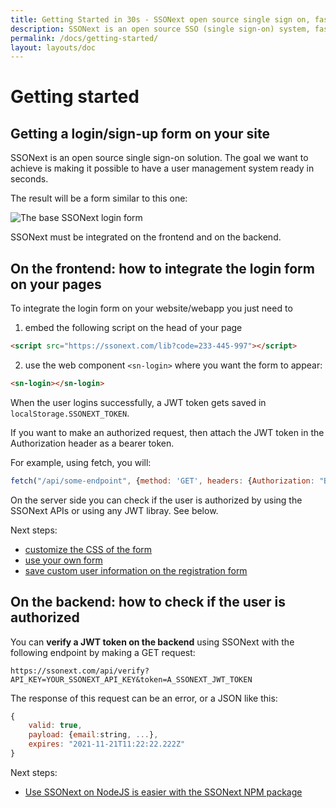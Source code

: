```yaml
---
title: Getting Started in 30s - SSONext open source single sign on, fast to integrate, easy to extend with hooks, plugins, and APIs
description: SSONext is an open source SSO (single sign-on) system, fast to integrate and easy to extend with web hooks, plugins and API
permalink: /docs/getting-started/
layout: layouts/doc
---
```


# Getting started
    
## Getting a login/sign-up form on your site
SSONext is an open source single sign-on solution. The goal we want to achieve is making it possible to have a user management system ready in seconds.

The result will be a form similar to this one:

![The base SSONext login form](/assets/img/soonext-login-form-example.jpg)

SSONext must be integrated on the frontend and on the backend.

## On the frontend: how to integrate the login form on your pages

To integrate the login form on your website/webapp you just need to

1) embed the following script on the head of your page
```html
<script src="https://ssonext.com/lib?code=233-445-997"></script>
```
2) use the web component `<sn-login>` where you want the form to appear:
```html
<sn-login></sn-login>
```

When the user logins successfully, a JWT token gets saved in `localStorage.SSONEXT_TOKEN`.

If you want to make an authorized request, then attach the JWT token in the Authorization header as a bearer token.

For example, using fetch, you will:

```javascript
fetch("/api/some-endpoint", {method: 'GET', headers: {Authorization: "Bearer " + localStorage.SSONEXT_TOKEN}})
```
On the server side you can check if the user is authorized by using the SSONext APIs or using any JWT libray. See below.

Next steps:
- [customize the CSS of the form](/customize-css-form)
- [use your own form](/custom-form)
- [save custom user information on the registration form](/register-user-with-additional-data)

## On the backend: how to check if the user is authorized

You can **verify a JWT token on the backend** using SSONext with the following endpoint by making a GET request:

```
https://ssonext.com/api/verify?API_KEY=YOUR_SSONEXT_API_KEY&token=A_SSONEXT_JWT_TOKEN
```

The response of this request can be an error, or a JSON like this:

```js
{
    valid: true,
    payload: {email:string, ...},
    expires: "2021-11-21T11:22:22.222Z"
}
```

Next steps:
- [Use SSONext on NodeJS is easier with the SSONext NPM package](/docs/ssonext-nodejs-npm-package/)










